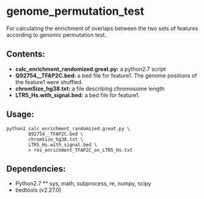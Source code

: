 # genome_permutation_test
For calculating the enrichment of overlaps between the two sets of features according to genomic permutation test.

## Contents:
* **calc\_enrichment\_randomized.great.py:** a python2.7 script
* **Q92754__TFAP2C.bed:** a bed file for feature1. The genome positions of the feature1 were shuffled.
* **chromSize\_hg38.txt:** a file describing chromosome length
* **LTR5\_Hs.with_signal.bed:** a bed file for feature1.

## Usage:
~~~
python2 calc_enrichment_randomized.great.py \
        Q92754__TFAP2C.bed \
        chromSize_hg38.txt \
        LTR5_Hs.with_signal.bed \
        > res_enrichment_TFAP2C_on_LTR5_Hs.txt
~~~

## Dependencies:
* Python2.7
** sys, math, subprocess, re, numpy, scipy
* bedtools (v2.27.0)
